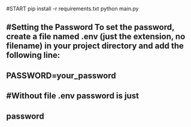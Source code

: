 #START
pip install -r requirements.txt
python main.py



#Setting the Password
To set the password, create a file named .env (just the extension, no filename) in your project directory and add the following line:
-----------------------
PASSWORD=your_password
-----------------------



#Without file .env password is just
-----------------------
password
-----------------------
